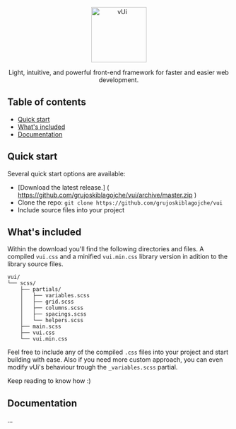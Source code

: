 <p align="center">
    <img src="https://imgur.com/IMWSQFN" alt="vUi" width="125" height="125">
</p>

<p align="center">Light, intuitive, and powerful front-end framework for faster and easier web development.</p>


## Table of contents

- [Quick start](#quick-start)
- [What's included](#whats-included)
- [Documentation](#documentation)


## Quick start

Several quick start options are available:

- [Download the latest release.] ( https://github.com/grujoskiblagojche/vui/archive/master.zip )
- Clone the repo: `git clone https://github.com/grujoskiblagojche/vui`
- Include source files into your project


## What's included

Within the download you'll find the following directories and files. A compiled `vui.css` and a minified `vui.min.css` library version in adition to the library source files.

```text
vui/
└── scss/
    ├── partials/
    │   ├── variables.scss
    │   ├── grid.scss
    │   ├── columns.scss
    │   ├── spacings.scss
    │   └── helpers.scss
    ├── main.scss
    ├── vui.css
    └── vui.min.css
```

Feel free to include any of the compiled `.css` files into your project and start building with ease. Also if you need more custom approach, you can even modify vUi's behaviour trough the `_variables.scss` partial.

Keep reading to know how :)


## Documentation

...
